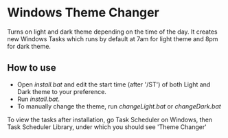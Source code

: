 # Windows Theme Changer
Turns on light and dark theme depending on the time of the day. 
It creates new Windows Tasks which runs by default at 7am for light theme and 8pm for dark theme.

## How to use
 - Open *install.bat* and edit the start time (after '/ST') of both Light and Dark theme to your preference.
 - Run *install.bat*.
 - To manually change the theme, run *changeLight.bat* or *changeDark.bat*
 
 To view the tasks after installation, go Task Scheduler on Windows, then Task Scheduler Library, under which you should see 'Theme Changer'
 
